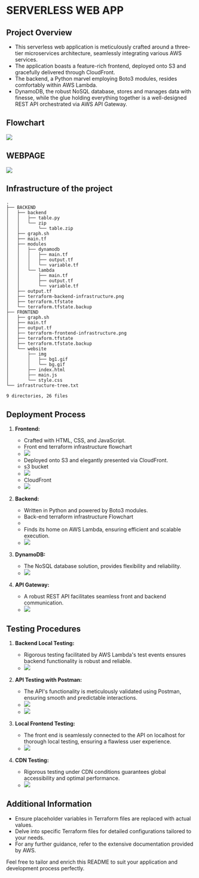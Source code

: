 # SERVERLESS WEB APP

## Project Overview

 - This serverless web application is meticulously crafted around a three-tier microservices architecture, seamlessly integrating various AWS services.
 - The application boasts a feature-rich frontend, deployed onto S3 and gracefully delivered through CloudFront.
 - The backend, a Python marvel employing Boto3 modules, resides comfortably within AWS Lambda.
 - DynamoDB, the robust NoSQL database, stores and manages data with finesse, while the glue holding everything together is a well-designed REST API orchestrated via AWS API Gateway.

## Flowchart

<img src="https://github.com/yuva19102003/serverless-web-app/blob/master/flowchart.drawio.svg">

## WEBPAGE

<img src="https://github.com/yuva19102003/serverless-web-app/blob/master/screenshots/webpage.png">

## Infrastructure of the project

```
.
├── BACKEND
│   ├── backend
│   │   ├── table.py
│   │   └── zip
│   │       └── table.zip
│   ├── graph.sh
│   ├── main.tf
│   ├── modules
│   │   ├── dynamodb
│   │   │   ├── main.tf
│   │   │   ├── output.tf
│   │   │   └── variable.tf
│   │   └── lambda
│   │       ├── main.tf
│   │       ├── output.tf
│   │       └── variable.tf
│   ├── output.tf
│   ├── terraform-backend-infrastructure.png
│   ├── terraform.tfstate
│   └── terraform.tfstate.backup
├── FRONTEND
│   ├── graph.sh
│   ├── main.tf
│   ├── output.tf
│   ├── terraform-frontend-infrastructure.png
│   ├── terraform.tfstate
│   ├── terraform.tfstate.backup
│   └── website
│       ├── img
│       │   ├── bg1.gif
│       │   └── bg.gif
│       ├── index.html
│       ├── main.js
│       └── style.css
└── infrastructure-tree.txt

9 directories, 26 files
```



## Deployment Process

1. **Frontend:**
   - Crafted with HTML, CSS, and JavaScript.
   - Front end terraform infrastructure flowchart
   - <img src="https://github.com/yuva19102003/serverless-web-app/blob/master/FRONTEND/terraform-frontend-infrastructure.png">
   - Deployed onto S3 and elegantly presented via CloudFront.
   - s3 bucket
   - <img src="https://github.com/yuva19102003/serverless-web-app/blob/master/screenshots/s3.png">
   - CloudFront
   - <img src="https://github.com/yuva19102003/serverless-web-app/blob/master/screenshots/cloudfront.png">

3. **Backend:**
   - Written in Python and powered by Boto3 modules.
   - Back-end terraform infrastructure Flowchart
   - <img src="">
   - Finds its home on AWS Lambda, ensuring efficient and scalable execution.
   - <img src="https://github.com/yuva19102003/serverless-web-app/blob/master/screenshots/lambda.png">

4. **DynamoDB:**
   - The NoSQL database solution, provides flexibility and reliability.
   - <img src="https://github.com/yuva19102003/serverless-web-app/blob/master/screenshots/dynamodb.png">

5. **API Gateway:**
   - A robust REST API facilitates seamless front and backend communication.
   - <img src="https://github.com/yuva19102003/serverless-web-app/blob/master/screenshots/api-gateway.png">

## Testing Procedures

1. **Backend Local Testing:**
   - Rigorous testing facilitated by AWS Lambda's test events ensures backend functionality is robust and reliable.
   - <img src="https://github.com/yuva19102003/serverless-web-app/blob/master/screenshots/lambda-testing.png">

2. **API Testing with Postman:**
   - The API's functionality is meticulously validated using Postman, ensuring smooth and predictable interactions.
   - <img src="https://github.com/yuva19102003/serverless-web-app/blob/master/screenshots/postman-api-testing.png">
   - <img src="https://github.com/yuva19102003/serverless-web-app/blob/master/screenshots/api-test-result.png">

3. **Local Frontend Testing:**
   - The front end is seamlessly connected to the API on localhost for thorough local testing, ensuring a flawless user experience.
   - <img src="https://github.com/yuva19102003/serverless-web-app/blob/master/screenshots/frontend%20testing.png">

4. **CDN Testing:**
   - Rigorous testing under CDN conditions guarantees global accessibility and optimal performance.
   - <img src="https://github.com/yuva19102003/serverless-web-app/blob/master/screenshots/cdn-testing.png">

## Additional Information

- Ensure placeholder variables in Terraform files are replaced with actual values.
- Delve into specific Terraform files for detailed configurations tailored to your needs.
- For any further guidance, refer to the extensive documentation provided by AWS.

Feel free to tailor and enrich this README to suit your application and development process perfectly.
